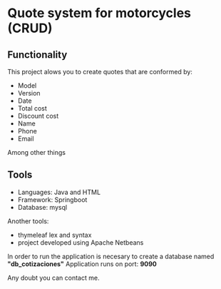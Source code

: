 # Quote system for motorcycles (CRUD)

## Functionality

This project alows you to create quotes that are conformed by:

- Model
- Version
- Date
- Total cost
- Discount cost
- Name
- Phone
- Email


Among other things

## Tools

- Languages: Java and HTML
- Framework: Springboot
- Database: mysql

Another tools: 
- thymeleaf lex and syntax
- project developed using Apache Netbeans


In order to run the application is necesary to create a database named **"db_cotizaciones"**
Application runs on port: **9090**


Any doubt you can contact me. 
